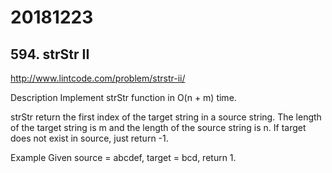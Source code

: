 # 20181223

## 594. strStr II
http://www.lintcode.com/problem/strstr-ii/

Description
Implement strStr function in O(n + m) time.

strStr return the first index of the target string in a source string. The length of the target string is m and the length of the source string is n.
If target does not exist in source, just return -1.

Example
Given source = abcdef, target = bcd, return 1.
